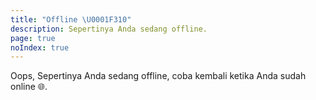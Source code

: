```yaml
---
title: "Offline \U0001F310"
description: Sepertinya Anda sedang offline.
page: true
noIndex: true
---
```


Oops, Sepertinya Anda sedang offline, coba kembali ketika Anda sudah online 🌐.